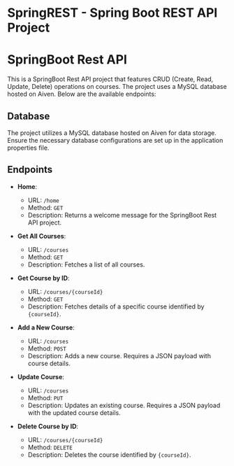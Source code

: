 # SpringREST - Spring Boot REST API Project

# SpringBoot Rest API

This is a SpringBoot Rest API project that features CRUD (Create, Read, Update, Delete) operations on courses. The project uses a MySQL database hosted on Aiven. Below are the available endpoints:

## Database
The project utilizes a MySQL database hosted on Aiven for data storage. Ensure the necessary database configurations are set up in the application properties file.

## Endpoints

- **Home**:
    - URL: `/home`
    - Method: `GET`
    - Description: Returns a welcome message for the SpringBoot Rest API project.

- **Get All Courses**:
    - URL: `/courses`
    - Method: `GET`
    - Description: Fetches a list of all courses.

- **Get Course by ID**:
    - URL: `/courses/{courseId}`
    - Method: `GET`
    - Description: Fetches details of a specific course identified by `{courseId}`.

- **Add a New Course**:
    - URL: `/courses`
    - Method: `POST`
    - Description: Adds a new course. Requires a JSON payload with course details.

- **Update Course**:
    - URL: `/courses`
    - Method: `PUT`
    - Description: Updates an existing course. Requires a JSON payload with the updated course details.

- **Delete Course by ID**:
    - URL: `/courses/{courseId}`
    - Method: `DELETE`
    - Description: Deletes the course identified by `{courseId}`.


